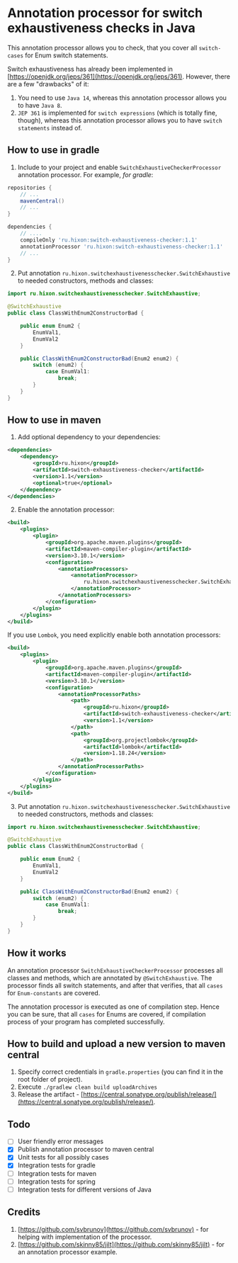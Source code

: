 # Annotation processor for switch exhaustiveness checks in Java

This annotation processor allows you to check, that you cover all `switch-cases` for Enum switch statements. 

Switch exhaustiveness has already been implemented in [https://openjdk.org/jeps/361](https://openjdk.org/jeps/361). 
However, there are a few "drawbacks" of it:
1. You need to use `Java 14`, whereas this annotation processor allows you to have `Java 8`.
2. `JEP 361` is implemented for `switch expressions` (which is totally fine, though), whereas this annotation processor allows you to have `switch statements` instead of. 

## How to use in gradle

1. Include to your project and enable `SwitchExhaustiveCheckerProcessor` annotation processor. For example, *for gradle*:
```groovy
repositories {
    // ...
    mavenCentral()
    // ...
}

dependencies {
    // ....
    compileOnly 'ru.hixon:switch-exhaustiveness-checker:1.1'
    annotationProcessor 'ru.hixon:switch-exhaustiveness-checker:1.1'
    // ...
}
```
2. Put annotation `ru.hixon.switchexhaustivenesschecker.SwitchExhaustive` to needed constructors, methods and classes:
```java
import ru.hixon.switchexhaustivenesschecker.SwitchExhaustive;

@SwitchExhaustive
public class ClassWithEnum2ConstructorBad {

    public enum Enum2 {
        EnumVal1,
        EnumVal2
    }

    public ClassWithEnum2ConstructorBad(Enum2 enum2) {
        switch (enum2) {
            case EnumVal1:
                break;
        }
    }
}
```

## How to use in maven
1. Add optional dependency to your dependencies:
```xml
<dependencies>
    <dependency>
        <groupId>ru.hixon</groupId>
        <artifactId>switch-exhaustiveness-checker</artifactId>
        <version>1.1</version>
        <optional>true</optional>
    </dependency>
</dependencies>
```

2. Enable the annotation processor:
```xml
<build>
    <plugins>
        <plugin>
            <groupId>org.apache.maven.plugins</groupId>
            <artifactId>maven-compiler-plugin</artifactId>
            <version>3.10.1</version>
            <configuration>
                <annotationProcessors>
                    <annotationProcessor>
                        ru.hixon.switchexhaustivenesschecker.SwitchExhaustiveCheckerProcessor
                    </annotationProcessor>
                </annotationProcessors>
            </configuration>
        </plugin>
    </plugins>
</build>
```

If you use `Lombok`, you need explicitly enable both annotation processors:
```xml
<build>
	<plugins>
		<plugin>
			<groupId>org.apache.maven.plugins</groupId>
			<artifactId>maven-compiler-plugin</artifactId>
			<version>3.10.1</version>
			<configuration>
				<annotationProcessorPaths>
					<path>
						<groupId>ru.hixon</groupId>
						<artifactId>switch-exhaustiveness-checker</artifactId>
						<version>1.1</version>
					</path>
					<path>
						<groupId>org.projectlombok</groupId>
						<artifactId>lombok</artifactId>
						<version>1.18.24</version>
					</path>
				</annotationProcessorPaths>
			</configuration>
		</plugin>
	</plugins>
</build>
```

3. Put annotation `ru.hixon.switchexhaustivenesschecker.SwitchExhaustive` to needed constructors, methods and classes:
```java
import ru.hixon.switchexhaustivenesschecker.SwitchExhaustive;

@SwitchExhaustive
public class ClassWithEnum2ConstructorBad {

    public enum Enum2 {
        EnumVal1,
        EnumVal2
    }

    public ClassWithEnum2ConstructorBad(Enum2 enum2) {
        switch (enum2) {
            case EnumVal1:
                break;
        }
    }
}
```

## How it works 
An annotation processor `SwitchExhaustiveCheckerProcessor` processes all classes and methods, 
which are annotated by `@SwitchExhaustive`. The processor finds all switch statements, 
and after that verifies, that all `cases` for `Enum-constants` are covered.

The annotation processor is executed as one of compilation step. Hence you can be sure, that 
all `cases` for Enums are covered, if compilation process of your program has completed successfully.

## How to build and upload a new version to maven central
1. Specify correct credentials in `gradle.properties` (you can find it in the root folder of project).
2. Execute `./gradlew clean build uploadArchives`
3. Release the artifact - [https://central.sonatype.org/publish/release/](https://central.sonatype.org/publish/release/).

## Todo 

- [ ] User friendly error messages
- [X] Publish annotation processor to maven central
- [X] Unit tests for all possibly cases
- [X] Integration tests for gradle
- [ ] Integration tests for maven
- [ ] Integration tests for spring
- [ ] Integration tests for different versions of Java

## Credits
1. [https://github.com/svbrunov](https://github.com/svbrunov) - for helping with implementation of the processor.
2. [https://github.com/skinny85/jilt](https://github.com/skinny85/jilt) - for an annotation processor example. 